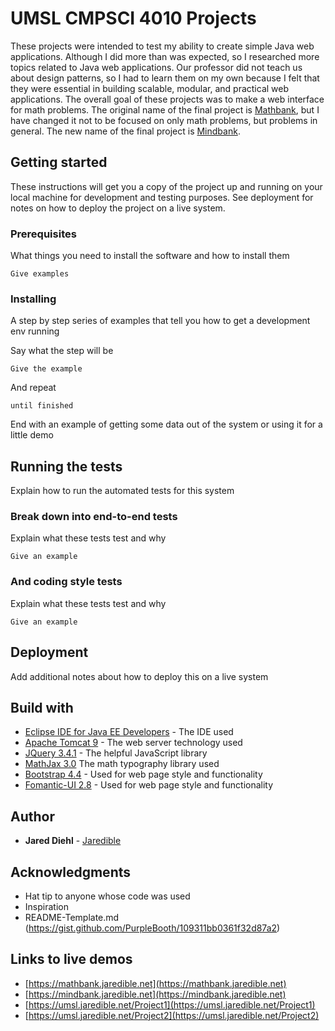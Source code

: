 # UMSL CMPSCI 4010 Projects

These projects were intended to test my ability to create simple Java web applications. Although I did more than was expected, so I researched more topics related to Java web applications. Our professor did not teach us about design patterns, so I had to learn them on my own because I felt that they were essential in building scalable, modular, and practical web applications. The overall goal of these projects was to make a web interface for math problems. The original name of the final project is [Mathbank](https://mathbank.jaredible.net), but I have changed it not to be focused on only math problems, but problems in general. The new name of the final project is [Mindbank](https://mindbank.jaredible.net).

## Getting started

These instructions will get you a copy of the project up and running on your local machine for development and testing purposes. See deployment for notes on how to deploy the project on a live system.

### Prerequisites

What things you need to install the software and how to install them

```
Give examples
```

### Installing

A step by step series of examples that tell you how to get a development env running

Say what the step will be

```
Give the example
```

And repeat

```
until finished
```

End with an example of getting some data out of the system or using it for a little demo

## Running the tests

Explain how to run the automated tests for this system

### Break down into end-to-end tests

Explain what these tests test and why

```
Give an example
```

### And coding style tests

Explain what these tests test and why

```
Give an example
```

## Deployment

Add additional notes about how to deploy this on a live system

## Build with

* [Eclipse IDE for Java EE Developers](https://www.eclipse.org/downloads/packages/release/2019-09/r/eclipse-ide-enterprise-java-developers) - The IDE used
* [Apache Tomcat 9](http://tomcat.apache.org/) - The web server technology used
* [JQuery 3.4.1](https://jquery.com/) - The helpful JavaScript library
* [MathJax 3.0](https://www.mathjax.org/) The math typography library used
* [Bootstrap 4.4](https://getbootstrap.com/docs/4.0/getting-started/introduction/) - Used for web page style and functionality
* [Fomantic-UI 2.8](https://fomantic-ui.com/introduction/new.html#/twoeight) - Used for web page style and functionality

## Author

* **Jared Diehl** - [Jaredible](https://github.com/Jaredible)

## Acknowledgments

* Hat tip to anyone whose code was used
* Inspiration
* README-Template.md (https://gist.github.com/PurpleBooth/109311bb0361f32d87a2)

## Links to live demos
* [https://mathbank.jaredible.net](https://mathbank.jaredible.net)
* [https://mindbank.jaredible.net](https://mindbank.jaredible.net)
* [https://umsl.jaredible.net/Project1](https://umsl.jaredible.net/Project1)
* [https://umsl.jaredible.net/Project2](https://umsl.jaredible.net/Project2)
